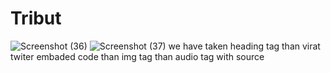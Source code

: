 # Tribut
![Screenshot (36)](https://github.com/vikaskumarroy1/Tribut/assets/140034183/eb68740b-6e77-44be-a145-47fd6cfd33ea)
![Screenshot (37)](https://github.com/vikaskumarroy1/Tribut/assets/140034183/34edd738-0879-4206-9e71-a9182ae39a5e)
we have taken heading tag
than virat twiter embaded code
than
img tag 
than audio tag with source


